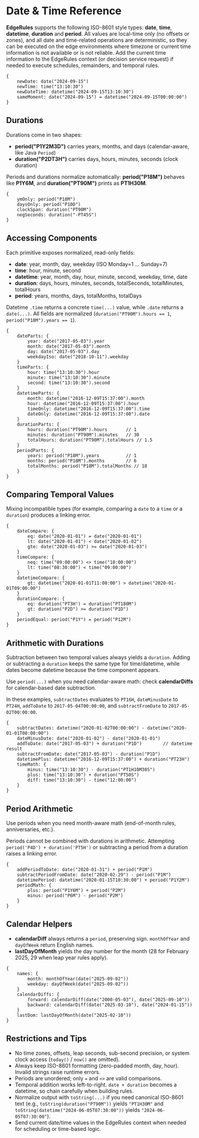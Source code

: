 # Date & Time Reference

**EdgeRules** supports the following ISO-8601 style types: **date**, **time**, **datetime**, **duration** and **period**.
All values are local-time only (no offsets or zones), and all date and time-related operations are deterministic, 
so they can be executed on the edge environments where timezone or current time information is not available or is not
reliable. Add the current time information to the EdgeRules context (or decision service request) if needed
to execute schedules, remainders, and temporal rules.

```edgerules
{
    newDate: date("2024-09-15")
    newTime: time("13:10:30")
    newDateTime: datetime("2024-09-15T13:10:30")
    sameMoment: date("2024-09-15") = datetime("2024-09-15T00:00:00")
}
```

## Durations

Durations come in two shapes:

- **period("P1Y2M3D")** carries years, months, and days (calendar-aware, like Java `Period`)
- **duration("P2DT3H")** carries days, hours, minutes, seconds (clock duration)

Periods and durations normalize automatically: **period("P18M")** behaves like **P1Y6M**, and **duration("PT90M")**
prints as **PT1H30M**.

```edgerules
{
    ymOnly: period("P18M")
    daysOnly: period("P10D")
    clockSpan: duration("PT90M")
    negSeconds: duration("-PT45S")
}
```

## Accessing Components

Each primitive exposes normalized, read-only fields:

- **date**: year, month, day, weekday (ISO Monday=1 … Sunday=7)
- **time**: hour, minute, second
- **datetime**: year, month, day, hour, minute, second, weekday, time, date
- **duration**: days, hours, minutes, seconds, totalSeconds, totalMinutes, totalHours
- **period**: years, months, days, totalMonths, totalDays

Datetime `.time` returns a concrete `time(...)` value, while `.date` returns a `date(...)`. All fields are normalized
(`duration("PT90M").hours == 1`, `period("P18M").years == 1`).

```edgerules
{
    dateParts: {
        year: date("2017-05-03").year
        month: date("2017-05-03").month
        day: date("2017-05-03").day
        weekdayIso: date("2018-10-11").weekday
    }
    timeParts: {
        hour: time("13:10:30").hour
        minute: time("13:10:30").minute
        second: time("13:10:30").second
    }
    datetimeParts: {
        month: datetime("2016-12-09T15:37:00").month
        hour: datetime("2016-12-09T15:37:00").hour
        timeOnly: datetime("2016-12-09T15:37:00").time
        dateOnly: datetime("2016-12-09T15:37:00").date
    }
    durationParts: {
        hours: duration("PT90M").hours       // 1
        minutes: duration("PT90M").minutes   // 30
        totalHours: duration("PT90M").totalHours // 1.5
    }
    periodParts: {
        years: period("P18M").years          // 1
        months: period("P18M").months        // 6
        totalMonths: period("P18M").totalMonths // 18
    }
}
```

## Comparing Temporal Values

Mixing incompatible types (for example, comparing a `date` to a `time` or a `duration`) produces a linking error.

```edgerules
{
    dateCompare: {
        eq: date("2020-01-01") = date("2020-01-01")
        lt: date("2020-01-01") < date("2020-01-02")
        gte: date("2020-01-03") >= date("2020-01-03")
    }
    timeCompare: {
        neq: time("09:00:00") <> time("10:00:00")
        lt: time("08:30:00") < time("09:00:00")
    }
    datetimeCompare: {
        gt: datetime("2020-01-01T11:00:00") > datetime("2020-01-01T09:00:00")
    }
    durationCompare: {
        eq: duration("PT3H") = duration("PT180M")
        gt: duration("P2D") >= duration("P1D")
    }
    periodEqual: period("P1Y") = period("P12M")
}
```

## Arithmetic with Durations

Subtraction between two temporal values always yields a `duration`. Adding or subtracting a `duration` keeps the same
type for time/datetime, while dates become datetime because the time component appears.

Use `period(...)` when you need calendar-aware math: check **calendarDiffs** for calendar-based date subtraction.

In these examples, `subtractDates` evaluates to `PT16H`, `dateMinusDate` to `PT24H`, `addToDate` to
`2017-05-04T00:00:00`, and `subtractFromDate` to `2017-05-02T00:00:00`.

```edgerules
{
    subtractDates: datetime("2020-01-02T00:00:00") - datetime("2020-01-01T08:00:00")
    dateMinusDate: date("2020-01-02") - date("2020-01-01")
    addToDate: date("2017-05-03") + duration("P1D")        // datetime result
    subtractFromDate: date("2017-05-03") - duration("P1D")
    datetimePlus: datetime("2016-12-09T15:37:00") + duration("PT23H")
    timeMath: {
        minus: time("13:10:30") - duration("PT1H10M30S")
        plus: time("13:10:30") + duration("PT50S")
        diff: time("13:10:30") - time("12:00:00")
    }
}
```

## Period Arithmetic

Use periods when you need month-aware math (end-of-month rules, anniversaries, etc.).

Periods cannot be combined with durations in arithmetic. Attempting `period('P4D') + duration('PT5H')` or subtracting a
period from a duration raises a linking error.

```edgerules
{
    addPeriodToDate: date("2020-01-31") + period("P1M")
    subtractPeriodFromDate: date("2020-02-29") - period("P1M")
    datetimePeriod: datetime("2020-01-15T10:30:00") + period("P1Y2M")
    periodMath: {
        plus: period("P1Y6M") + period("P2M")
        minus: period("P6M") - period("P2M")
    }
}
```

## Calendar Helpers

- **calendarDiff** always returns a `period`, preserving sign. `monthOfYear` and `dayOfWeek` return English names.
- **lastDayOfMonth** yields the day number for the month (28 for February 2025, 29 when leap year rules apply).

```edgerules
{
    names: {
        month: monthOfYear(date("2025-09-02"))
        weekday: dayOfWeek(date("2025-09-02"))
    }
    calendarDiffs: {
        forward: calendarDiff(date("2000-05-03"), date("2025-09-10"))
        backward: calendarDiff(date("2025-03-10"), date("2024-01-15"))
    }
    lastDom: lastDayOfMonth(date("2025-02-10"))
}
```

## Restrictions and Tips

- No time zones, offsets, leap seconds, sub-second precision, or system clock access (`today()` / `now()` are omitted).
- Always keep ISO-8601 formatting (zero-padded month, day, hour). Invalid strings raise runtime errors.
- Periods are unordered; only `=` and `<>` are valid comparisons.
- Temporal addition works left-to-right. `date + duration` becomes a datetime, so chain carefully when building rules.
- Normalize output with `toString(...)` if you need canonical ISO-8601 text (e.g., `toString(duration("PT90M"))` yields
  `"PT1H30M"` and `toString(datetime("2024-06-05T07:30:00"))` yields `"2024-06-05T07:30:00"`).
- Send current date/time values in the EdgeRules context when needed for scheduling or time-based logic.